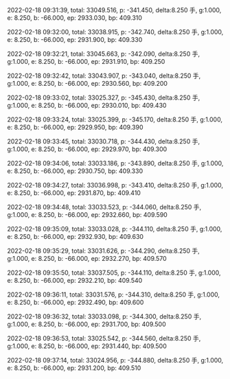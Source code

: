 2022-02-18 09:31:39, total: 33049.516, p: -341.450, delta:8.250 手, g:1.000, e: 8.250, b: -66.000, ep: 2933.030, bp: 409.310

2022-02-18 09:32:00, total: 33038.915, p: -342.740, delta:8.250 手, g:1.000, e: 8.250, b: -66.000, ep: 2931.900, bp: 409.330

2022-02-18 09:32:21, total: 33045.663, p: -342.090, delta:8.250 手, g:1.000, e: 8.250, b: -66.000, ep: 2931.910, bp: 409.250

2022-02-18 09:32:42, total: 33043.907, p: -343.040, delta:8.250 手, g:1.000, e: 8.250, b: -66.000, ep: 2930.560, bp: 409.200

2022-02-18 09:33:02, total: 33025.327, p: -345.430, delta:8.250 手, g:1.000, e: 8.250, b: -66.000, ep: 2930.010, bp: 409.430

2022-02-18 09:33:24, total: 33025.399, p: -345.170, delta:8.250 手, g:1.000, e: 8.250, b: -66.000, ep: 2929.950, bp: 409.390

2022-02-18 09:33:45, total: 33030.718, p: -344.430, delta:8.250 手, g:1.000, e: 8.250, b: -66.000, ep: 2929.970, bp: 409.300

2022-02-18 09:34:06, total: 33033.186, p: -343.890, delta:8.250 手, g:1.000, e: 8.250, b: -66.000, ep: 2930.750, bp: 409.330

2022-02-18 09:34:27, total: 33036.998, p: -343.410, delta:8.250 手, g:1.000, e: 8.250, b: -66.000, ep: 2931.870, bp: 409.410

2022-02-18 09:34:48, total: 33033.523, p: -344.060, delta:8.250 手, g:1.000, e: 8.250, b: -66.000, ep: 2932.660, bp: 409.590

2022-02-18 09:35:09, total: 33033.028, p: -344.110, delta:8.250 手, g:1.000, e: 8.250, b: -66.000, ep: 2932.930, bp: 409.630

2022-02-18 09:35:29, total: 33031.626, p: -344.290, delta:8.250 手, g:1.000, e: 8.250, b: -66.000, ep: 2932.270, bp: 409.570

2022-02-18 09:35:50, total: 33037.505, p: -344.110, delta:8.250 手, g:1.000, e: 8.250, b: -66.000, ep: 2932.210, bp: 409.540

2022-02-18 09:36:11, total: 33031.576, p: -344.310, delta:8.250 手, g:1.000, e: 8.250, b: -66.000, ep: 2932.490, bp: 409.600

2022-02-18 09:36:32, total: 33033.098, p: -344.300, delta:8.250 手, g:1.000, e: 8.250, b: -66.000, ep: 2931.700, bp: 409.500

2022-02-18 09:36:53, total: 33025.542, p: -344.560, delta:8.250 手, g:1.000, e: 8.250, b: -66.000, ep: 2931.440, bp: 409.500

2022-02-18 09:37:14, total: 33024.956, p: -344.880, delta:8.250 手, g:1.000, e: 8.250, b: -66.000, ep: 2931.200, bp: 409.510